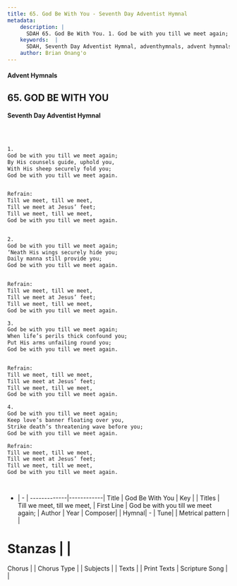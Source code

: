 ```yaml
---
title: 65. God Be With You - Seventh Day Adventist Hymnal
metadata:
    description: |
      SDAH 65. God Be With You. 1. God be with you till we meet again; By His counsels guide, uphold you, With His sheep securely fold you; God be with you till we meet again. 
    keywords:  |
      SDAH, Seventh Day Adventist Hymnal, adventhymnals, advent hymnals, God Be With You, God be with you till we meet again; ,Till we meet, till we meet,
    author: Brian Onang'o
---
```


#### Advent Hymnals
## 65. GOD BE WITH YOU
#### Seventh Day Adventist Hymnal

```txt



1.
God be with you till we meet again;
By His counsels guide, uphold you,
With His sheep securely fold you;
God be with you till we meet again.


Refrain:
Till we meet, till we meet,
Till we meet at Jesus’ feet;
Till we meet, till we meet,
God be with you till we meet again.


2.
God be with you till we meet again;
‘Neath His wings securely hide you;
Daily manna still provide you;
God be with you till we meet again.


Refrain:
Till we meet, till we meet,
Till we meet at Jesus’ feet;
Till we meet, till we meet,
God be with you till we meet again.

3.
God be with you till we meet again;
When life’s perils thick confound you;
Put His arms unfailing round you;
God be with you till we meet again.


Refrain:
Till we meet, till we meet,
Till we meet at Jesus’ feet;
Till we meet, till we meet,
God be with you till we meet again.

4.
God be with you till we meet again;
Keep love’s banner floating over you,
Strike death’s threatening wave before you;
God be with you till we meet again.

Refrain:
Till we meet, till we meet,
Till we meet at Jesus’ feet;
Till we meet, till we meet,
God be with you till we meet again.




```

- |   -  |
-------------|------------|
Title | God Be With You |
Key |  |
Titles | Till we meet, till we meet, |
First Line | God be with you till we meet again; |
Author | 
Year | 
Composer|  |
Hymnal|  - |
Tune|  |
Metrical pattern | |
# Stanzas |  |
Chorus |  |
Chorus Type |  |
Subjects |  |
Texts |  |
Print Texts | 
Scripture Song |  |
  
